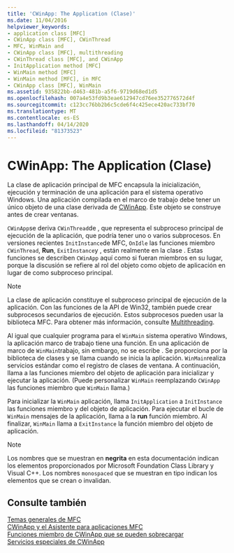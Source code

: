 ```yaml
---
title: 'CWinApp: The Application (Clase)'
ms.date: 11/04/2016
helpviewer_keywords:
- application class [MFC]
- CWinApp class [MFC], CWinThread
- MFC, WinMain and
- CWinApp class [MFC], multithreading
- CWinThread class [MFC], and CWinApp
- InitApplication method [MFC]
- WinMain method [MFC]
- WinMain method [MFC], in MFC
- CWinApp class [MFC], WinMain
ms.assetid: 935822bb-d463-481b-a5f6-9719d68ed1d5
ms.openlocfilehash: 007a4e53fd9b3eae612947cd76ee352776572d4f
ms.sourcegitcommit: c123cc76bb2b6c5cde6f4c425ece420ac733bf70
ms.translationtype: MT
ms.contentlocale: es-ES
ms.lasthandoff: 04/14/2020
ms.locfileid: "81373523"
---
```

# <a name="cwinapp-the-application-class"></a>CWinApp: The Application (Clase)

La clase de aplicación principal de MFC encapsula la inicialización, ejecución y terminación de una aplicación para el sistema operativo Windows. Una aplicación compilada en el marco de trabajo debe tener un único objeto de una clase derivada de [CWinApp](../mfc/reference/cwinapp-class.md). Este objeto se construye antes de crear ventanas.

`CWinApp`se deriva `CWinThread`de , que representa el subproceso principal de ejecución de la aplicación, que podría tener uno o varios subprocesos. En versiones recientes `InitInstance`de MFC, `OnIdle` las funciones miembro `CWinThread`, **Run**, `ExitInstance`y , están realmente en la clase . Estas funciones se describen `CWinApp` aquí como si fueran miembros en su lugar, porque la discusión se refiere al rol del objeto como objeto de aplicación en lugar de como subproceso principal.

> [!NOTE]
> La clase de aplicación constituye el subproceso principal de ejecución de la aplicación. Con las funciones de la API de Win32, también puede crear subprocesos secundarios de ejecución. Estos subprocesos pueden usar la biblioteca MFC. Para obtener más información, consulte [Multithreading](../parallel/multithreading-support-for-older-code-visual-cpp.md).

Al igual que cualquier programa para el `WinMain` sistema operativo Windows, la aplicación marco de trabajo tiene una función. En una aplicación de marco de `WinMain`trabajo, sin embargo, no se escribe . Se proporciona por la biblioteca de clases y se llama cuando se inicia la aplicación. `WinMain`realiza servicios estándar como el registro de clases de ventana. A continuación, llama a las funciones miembro del objeto de aplicación para inicializar y ejecutar la aplicación. (Puede personalizar `WinMain` reemplazando `CWinApp` las funciones miembro que `WinMain` llama.)

Para inicializar la `WinMain` aplicación, llama `InitApplication` a `InitInstance` las funciones miembro y del objeto de aplicación. Para ejecutar el bucle de `WinMain` mensajes de la aplicación, llama a la **run** función miembro. Al finalizar, `WinMain` llama a `ExitInstance` la función miembro del objeto de aplicación.

> [!NOTE]
> Los nombres que se muestran en **negrita** en esta documentación indican los elementos proporcionados por Microsoft Foundation Class Library y Visual C++. Los nombres `monospaced` que se muestran en tipo indican los elementos que se crean o invalidan.

## <a name="see-also"></a>Consulte también

[Temas generales de MFC](../mfc/general-mfc-topics.md)<br/>
[CWinApp y el Asistente para aplicaciones MFC](../mfc/cwinapp-and-the-mfc-application-wizard.md)<br/>
[Funciones miembro de CWinApp que se pueden sobrecargar](../mfc/overridable-cwinapp-member-functions.md)<br/>
[Servicios especiales de CWinApp](../mfc/special-cwinapp-services.md)
